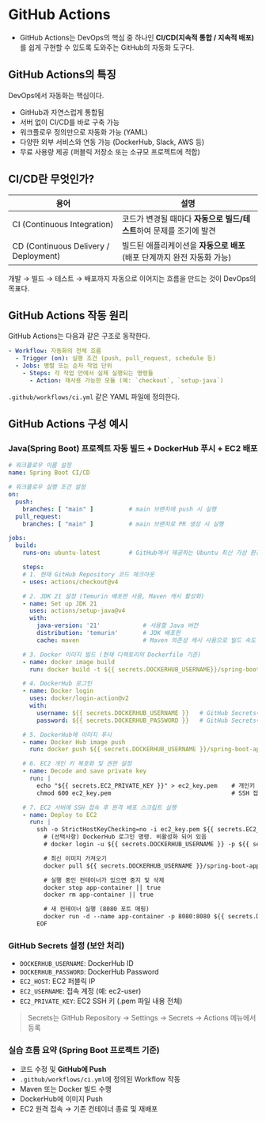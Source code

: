 # GitHub Actions
- GitHub Actions는 DevOps의 핵심 중 하나인 **CI/CD(지속적 통합 / 지속적 배포)** 를 쉽게 구현할 수 있도록 도와주는 GitHub의 자동화 도구다.

## GitHub Actions의 특징
DevOps에서 자동화는 핵심이다.
- GitHub과 자연스럽게 통합됨
- 서버 없이 CI/CD를 바로 구축 가능
- 워크플로우 정의만으로 자동화 가능 (YAML)
- 다양한 외부 서비스와 연동 가능 (DockerHub, Slack, AWS 등)
- 무료 사용량 제공 (퍼블릭 저장소 또는 소규모 프로젝트에 적합)

## CI/CD란 무엇인가?

| 용어                                    | 설명                                          |
| ------------------------------------- | ------------------------------------------- |
| CI (Continuous Integration)           | 코드가 변경될 때마다 **자동으로 빌드/테스트**하여 문제를 조기에 발견    |
| CD (Continuous Delivery / Deployment) | 빌드된 애플리케이션을 **자동으로 배포** (배포 단계까지 완전 자동화 가능) |

개발 → 빌드 → 테스트 → 배포까지 자동으로 이어지는 흐름을 만드는 것이 DevOps의 목표다.

## GitHub Actions 작동 원리
GitHub Actions는 다음과 같은 구조로 동작한다.

```yaml
- Workflow: 자동화의 전체 흐름
  - Trigger (on): 실행 조건 (push, pull_request, schedule 등)
  - Jobs: 병렬 또는 순차 작업 단위
    - Steps: 각 작업 안에서 실제 실행되는 명령들
      - Action: 재사용 가능한 모듈 (예: `checkout`, `setup-java`)
```

`.github/workflows/ci.yml` 같은 YAML 파일에 정의한다.

## GitHub Actions 구성 예시

### Java(Spring Boot) 프로젝트 자동 빌드 + DockerHub 푸시 + EC2 배포
```yaml
# 워크플로우 이름 설정
name: Spring Boot CI/CD

# 워크플로우 실행 조건 설정
on:
  push:
    branches: [ "main" ]          # main 브랜치에 push 시 실행
  pull_request:
    branches: [ "main" ]          # main 브랜치로 PR 생성 시 실행

jobs:
  build:
    runs-on: ubuntu-latest        # GitHub에서 제공하는 Ubuntu 최신 가상 환경에서 실행

    steps:
    # 1. 현재 GitHub Repository 코드 체크아웃
    - uses: actions/checkout@v4

    # 2. JDK 21 설정 (Temurin 배포판 사용, Maven 캐시 활성화)
    - name: Set up JDK 21
      uses: actions/setup-java@v4
      with:
        java-version: '21'            # 사용할 Java 버전
        distribution: 'temurin'       # JDK 배포판
        cache: maven                  # Maven 의존성 캐시 사용으로 빌드 속도 향상

    # 3. Docker 이미지 빌드 (현재 디렉토리의 Dockerfile 기준)
    - name: docker image build
      run: docker build -t ${{ secrets.DOCKERHUB_USERNAME}}/spring-boot-app1 .

    # 4. DockerHub 로그인
    - name: Docker login
      uses: docker/login-action@v2
      with:
        username: ${{ secrets.DOCKERHUB_USERNAME }}   # GitHub Secrets에 저장된 DockerHub 사용자명
        password: ${{ secrets.DOCKERHUB_PASSWORD }}   # GitHub Secrets에 저장된 DockerHub 비밀번호

    # 5. DockerHub에 이미지 푸시
    - name: Docker Hub image push
      run: docker push ${{ secrets.DOCKERHUB_USERNAME }}/spring-boot-app1

    # 6. EC2 개인 키 복호화 및 권한 설정
    - name: Decode and save private key
      run: |
        echo "${{ secrets.EC2_PRIVATE_KEY }}" > ec2_key.pem    # 개인키 파일 생성
        chmod 600 ec2_key.pem                                  # SSH 접속을 위한 안전한 권한 설정

    # 7. EC2 서버에 SSH 접속 후 원격 배포 스크립트 실행
    - name: Deploy to EC2
      run: |
        ssh -o StrictHostKeyChecking=no -i ec2_key.pem ${{ secrets.EC2_USERNAME }}@${{ secrets.EC2_HOST }} << 'EOF'
          # (선택사항) DockerHub 로그인 명령. 비활성화 되어 있음
          # docker login -u ${{ secrets.DOCKERHUB_USERNAME }} -p ${{ secrets.DOCKERHUB_TOKEN }}

          # 최신 이미지 가져오기
          docker pull ${{ secrets.DOCKERHUB_USERNAME }}/spring-boot-app1:latest

          # 실행 중인 컨테이너가 있으면 중지 및 삭제
          docker stop app-container || true
          docker rm app-container || true

          # 새 컨테이너 실행 (8080 포트 매핑)
          docker run -d --name app-container -p 8080:8080 ${{ secrets.DOCKERHUB_USERNAME }}/spring-boot-app1:latest
        EOF

```

### GitHub Secrets 설정 (보안 처리)
- `DOCKERHUB_USERNAME`: DockerHub ID
- `DOCKERHUB_PASSWORD`: DockerHub Password
- `EC2_HOST`: EC2 퍼블릭 IP
- `EC2_USERNAME`: 접속 계정 (예: ec2-user)
- `EC2_PRIVATE_KEY`: EC2 SSH 키 (.pem 파일 내용 전체)

> Secrets는 GitHub Repository → Settings → Secrets → Actions 메뉴에서 등록

### 실습 흐름 요약 (Spring Boot 프로젝트 기준)
- 코드 수정 및 **GitHub에 Push**
- `.github/workflows/ci.yml`에 정의된 Workflow 작동
- Maven 또는 Docker 빌드 수행
- DockerHub에 이미지 Push
- EC2 원격 접속 → 기존 컨테이너 종료 및 재배포
